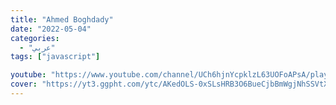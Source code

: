 ```yaml
---
title: "Ahmed Boghdady"
date: "2022-05-04"
categories:
  - "عربي"
tags: ["javascript"]

youtube: "https://www.youtube.com/channel/UCh6hjnYcpklzL63UOFoAPsA/playlists"
cover: "https://yt3.ggpht.com/ytc/AKedOLS-0xSLsHRB3O6BueCjbBmWgjNhSSVtXdX2-i9CXA=s88-c-k-c0x00ffffff-no-rj"
---
```

